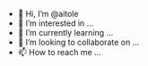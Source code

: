 - 👋 Hi, I’m @aitole
- 👀 I’m interested in ...
- 🌱 I’m currently learning ...
- 💞️ I’m looking to collaborate on ...
- 📫 How to reach me ...

<!---
aitole/aitole is a ✨ special ✨ repository because its `README.md` (this file) appears on your GitHub profile.
You can click the Preview link to take a look at your changes.
--->
